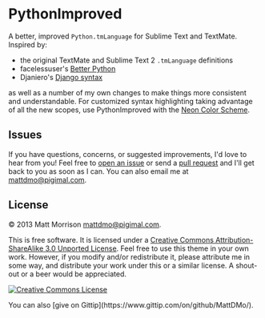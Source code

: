 PythonImproved
==============

A better, improved `Python.tmLanguage` for Sublime Text and TextMate. Inspired by:

- the original TextMate and Sublime Text 2 `.tmLanguage` definitions
- facelessuser's [Better Python](https://github.com/facelessuser/sublime-languages)
- Djaniero's [Django syntax](https://github.com/squ1b3r/Djaneiro)

as well as a number of my own changes to make things more consistent and understandable. For customized syntax highlighting taking advantage of all the new scopes, use PythonImproved with the [Neon Color Scheme](https://github.com/MattDMo/Neon-color-scheme). 


## Issues

If you have questions, concerns, or suggested improvements, I'd love to hear from you! Feel free to [open an issue](https://github.com/MattDMo/PythonImproved/issues/new) or send a [pull request](https://github.com/MattDMo/PythonImproved/compare/) and I'll get back to you as soon as I can. You can also email me at <mattdmo@pigimal.com>.


## License

&copy; 2013 Matt Morrison <mattdmo@pigimal.com>.

This is free software. It is licensed under a <a rel="license" href="http://creativecommons.org/licenses/by-sa/3.0/">Creative Commons Attribution-ShareAlike 3.0 Unported License</a>. Feel free to use this theme in your own work. However, if you modify and/or redistribute it, please attribute me in some way, and distribute your work under this or a similar license. A shout-out or a beer would be appreciated.

<a rel="license" href="http://creativecommons.org/licenses/by-sa/3.0/"><img alt="Creative Commons License" style="border-width:0;align:center" src="http://i.creativecommons.org/l/by-sa/3.0/88x31.png" /></a>

<!-- <a href="https://www.paypal.com/cgi-bin/webscr?cmd=_donations&business=R97MGGYES6GAJ&lc=US&item_name=Matthew%20D%2e%20Morrison&item_number=neon%2dsublime%2dtheme&currency_code=USD&bn=PP%2dDonationsBF%3abtn_donate_SM%2egif%3aNonHosted"><img src="https://www.paypalobjects.com/en_US/i/btn/btn_donate_SM.gif" border="0" name="Donate" alt="PayPal - The safer, easier way to pay online!"></a> -->
<p>
You can also [give on Gittip](https://www.gittip.com/on/github/MattDMo/).
